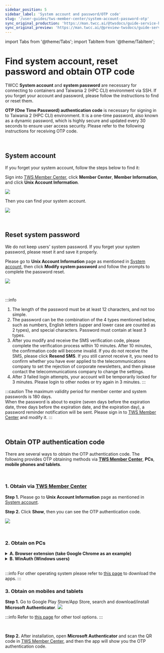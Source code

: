 ```yaml
---
sidebar_position: 5
sidebar_label: 'System account and password/OTP code'
slug: '/user-guides/tws-member-center/system-account-password-otp'
sync_original_production: 'https://man.twcc.ai/@twsdocs/guide-service-hostname-pwd-otp-en' 
sync_original_preview: 'https://man.twcc.ai/@preview-twsdocs/guide-service-hostname-pwd-otp-en' 
---
```


import Tabs from '@theme/Tabs';
import TabItem from '@theme/TabItem';

# Find system account, reset password and obtain OTP code

TWCC **System account** and **system password** are necessary for connecting to containers and Taiwania 2 (HPC CLI) environment via SSH.
If you forget your account and password, please follow the instructions to find or reset them.

**OTP (One Time Password) authentication code** is necessary for signing in to Taiwania 2 (HPC CLI) environment. It is a one-time password, also known as a dynamic password, which is highly secure and updated every 30 seconds to ensure user access security. Please refer to the following instructions for receiving OTP code.

<br/>


## System account

If you forget your system account, follow the steps below to find it:

Sign into [TWS Member Center](https://tws.twcc.ai/), click **Member Center**, **Member Information**, and click **Unix Account Information**.

![](https://cos.twcc.ai/SYS-MANUAL/uploads/upload_9b57ca5175c24a5b249daa46c6e4f421.png)


Then you can find your system account.

![](https://cos.twcc.ai/SYS-MANUAL/uploads/upload_0ee2f13997eef235b0cabaee923de554.png)


<br/>


## Reset system password

We do not keep users' system password. If you forget your system password, please reset it and save it properly.

Please go to **Unix Account Information** page as mentioned in [System account](#Supercomputer-account), then click **Modify system password** and follow the prompts to complete the password reset.

![](https://cos.twcc.ai/SYS-MANUAL/uploads/upload_15f528563980870c43418023672d55f3.png)


<br/>

:::info
1. The length of the password must be at least 12 characters, and not too simple.
2. The password can be the combination of the 4 types mentioned below, such as numbers, English letters (upper and lower case are counted as 2 types), and special characters. Password must contain at least 3 types.
3. After you modify and receive the SMS verification code, please complete the verification process within 10 minutes. After 10 minutes, the confirmation code will become invalid. If you do not receive the SMS, please click **Resend SMS**. If you still cannot receive it, you need to confirm whether you have ever applied to the telecommunications company to set the rejection of corporate newsletters, and then please contact the telecommunications company to change the settings.
4. After 3 failed login attempts, your account will be temporarily locked for 3 minutes. Please login to other nodes or try again in 3 minutes.
:::


:::caution
The maximum validity period for member center and system passwords is 180 days.<br/>
When the password is about to expire (seven days before the expiration date, three days before the expiration date, and the expiration day), a password reminder notification will be sent. Please sign in to [<ins>TWS Member Center</ins>](https://tws.twcc.ai/) and modify it.
:::

<br/>


## Obtain OTP authentication code

There are several ways to obtain the OTP authentication code. The following provides OTP obtaining methods via **[TWS Member Center](https://tws.twcc.ai/)**, **PCs**, **mobile phones and tablets**.

<br/>


### 1. Obtain via [<ins>TWS Member Center</ins>](https://tws.twcc.ai/)

**Step 1.** Please go to **Unix Account Information** page as mentioned in [System account](#system-account).

**Step 2.** Click **Show**, then you can see the OTP authentication code.

![](https://cos.twcc.ai/SYS-MANUAL/uploads/upload_042103d73e5da8edf0b0ef15ea8a00a1.png)

<br/>


### 2. Obtain on PCs

<details>

<summary><b>A. Browser extension (take Google Chrome as an example)</b></summary>

**Step 1.** Go to the [<ins>link</ins>](https://github.com/Authenticator-Extension/Authenticator), scroll down, click on the Authenticator extension page and add the feature to Chrome.

![](https://cos.twcc.ai/SYS-MANUAL/uploads/upload_7079b98f2fed3eca9041aa2f09473f85.png)

<br/>

**Step 2.** Open **Authenticator**, click edit in the upper right corner

![](https://cos.twcc.ai/SYS-MANUAL/uploads/upload_6932ad85d2dd16cfe17f5e8847d072e4.png)

<br/>

**Step 3.** Click **QR code**

![](https://cos.twcc.ai/SYS-MANUAL/uploads/upload_ecafdb84ebc4f074c8fa91af5cd3b947.png)

<br/>

**Step 4.** Use the dotted line to frame the OTP QR code of iService

![](https://cos.twcc.ai/SYS-MANUAL/uploads/upload_38c2b7c98b378f12f1f7dcb522effd62.png)

<br/>

**Step 5.** After adding successfully, click on the extension to obtain the OTP authentication code

![](https://cos.twcc.ai/SYS-MANUAL/uploads/upload_e54be46dfbffdde94df2c4a10b7ed775.png)


</details>


<details>

<summary><b>B. WinAuth (Windows users)</b></summary>

**Step 1.** Download [WinAuth]( https://github.com/winauth/winauth )
![](https://cos.twcc.ai/SYS-MANUAL/uploads/upload_aff24c0f6f427c7c8e4c0cf3c9ccfaaa.png)

<br/>

**Step 2.** After unzipping, open the tool, click **Add**, and click **Authenticator**.
  
![](https://cos.twcc.ai/SYS-MANUAL/uploads/upload_66a64543d039a16610e73ec3de2b91c3.png)

<br/>

**Step 3.** Create Account
    
![](https://cos.twcc.ai/SYS-MANUAL/uploads/upload_3ac7675b5f68eda41a3513e9481039a9.png)


<br/>

**Step 4.** Right Click **Auto Refresh**, let OTP refresh automatically and it's done!

![](https://cos.twcc.ai/SYS-MANUAL/uploads/upload_b3555bbc286592bcbe1e0ea2cdfeb636.png)


</details>

<br/>

:::info
For other operating system please refer to [<ins>this page</ins>](https://alternativeto.net/software/winauth/) to download the apps.
:::


### 3. Obtain on mobiles and tablets


**Step 1.** Go to Google Play Store/App Store, search and download/install **Microsoft Authenticator**.
![](https://cos.twcc.ai/SYS-MANUAL/uploads/upload_7915a7936bc890adf958abc05ca1b06f.jpg)

:::info
Refer to [<ins>this page</ins>](https://alternativeto.net/software/microsoft-authenticator/) for other tool options.
:::

<br/>

**Step 2.** After installation, open **Microsoft Authenticator** and scan the QR code in [TWS Member Center](https://tws.twcc.ai/), and then the app will show you the OTP authentication code.

<br/>